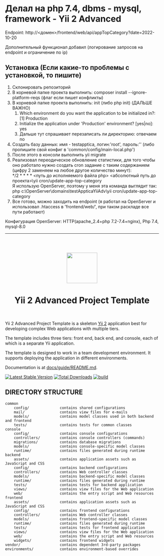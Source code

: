 <h1>Делал на php 7.4, dbms - mysql, framework - Yii 2 Advanced</h1>
<p>Endpoint: http://<домен>/frontend/web/api/appTopCategory?date=2022-10-20</p>
<p>Дополнительный функционал добавил (логирование запросов на endpoint и ограничение по ip)</p>
<h2>Установка (Если какие-то проблемы с установкой, то пишите)</h2>
<ol>   
    <li>Склонировать репозиторий</li>
    <li>В корневой папке проекта выполнить: composer install --ignore-platform-reqs (флаг если пишет конфликты)</li>
    <li>В корневой папке проекта выполнить: init (либо php init) (ДАЛЬШЕ ВАЖНО)
        <ol>
            <li>Which environment do you want the application to be initialized in?: [1] Production </li>
            <li>Initialize the application under 'Production' environment? [yes|no]: yes</li>
            <li>Дальше тут спрашивает перезаписать ли директорию: отвечаем no</li>
        </ol>
    </li>
    <li>Создать базу данных: имя - testapptica, логин:'root', пароль:'' (либо пропишите свой конфиг в 'common/config/main-local.php')</li>
    <li>После этого в консоли выполнить yii migrate</li>
    <li>Реализовал переодическое обновление статистики, для того чтобы оно работало нужно создать cron задание с таким содержанием (цифру 2 заменяем на любое другое количество минут):
    <br>
    */2 * * * * <путь до исполняемого файла php> <абсолютный путь до проекта>\yii cron/update-app-top-category
    <br>
    Я использую OpenServer, поэтому у меня эта команда выглядит так:<br>
    php c:\OpenServer\domains\testAppticaYiiAdv\yii cron/update-app-top-category
    <br>
    </li>
    <li>Все готово, можно заходить на endpoint (я работал на OpenServer и использовал .htaccess в 'frontend/web/', при таком раскладе все пути работают)</li>
</ol>
<p>Конфигурация OpenServer: HTTP(apache_2.4+php 7.2-7.4+nginx), Php 7.4, mysql-8.0 </p>
<hr>
<br><br>

<p align="center">
    <a href="https://github.com/yiisoft" target="_blank">
        <img src="https://avatars0.githubusercontent.com/u/993323" height="100px">
    </a>
    <h1 align="center">Yii 2 Advanced Project Template</h1>
    <br>
</p>

Yii 2 Advanced Project Template is a skeleton [Yii 2](http://www.yiiframework.com/) application best for
developing complex Web applications with multiple tiers.

The template includes three tiers: front end, back end, and console, each of which
is a separate Yii application.

The template is designed to work in a team development environment. It supports
deploying the application in different environments.

Documentation is at [docs/guide/README.md](docs/guide/README.md).

[![Latest Stable Version](https://img.shields.io/packagist/v/yiisoft/yii2-app-advanced.svg)](https://packagist.org/packages/yiisoft/yii2-app-advanced)
[![Total Downloads](https://img.shields.io/packagist/dt/yiisoft/yii2-app-advanced.svg)](https://packagist.org/packages/yiisoft/yii2-app-advanced)
[![build](https://github.com/yiisoft/yii2-app-advanced/workflows/build/badge.svg)](https://github.com/yiisoft/yii2-app-advanced/actions?query=workflow%3Abuild)

DIRECTORY STRUCTURE
-------------------

```
common
    config/              contains shared configurations
    mail/                contains view files for e-mails
    models/              contains model classes used in both backend and frontend
    tests/               contains tests for common classes    
console
    config/              contains console configurations
    controllers/         contains console controllers (commands)
    migrations/          contains database migrations
    models/              contains console-specific model classes
    runtime/             contains files generated during runtime
backend
    assets/              contains application assets such as JavaScript and CSS
    config/              contains backend configurations
    controllers/         contains Web controller classes
    models/              contains backend-specific model classes
    runtime/             contains files generated during runtime
    tests/               contains tests for backend application    
    views/               contains view files for the Web application
    web/                 contains the entry script and Web resources
frontend
    assets/              contains application assets such as JavaScript and CSS
    config/              contains frontend configurations
    controllers/         contains Web controller classes
    models/              contains frontend-specific model classes
    runtime/             contains files generated during runtime
    tests/               contains tests for frontend application
    views/               contains view files for the Web application
    web/                 contains the entry script and Web resources
    widgets/             contains frontend widgets
vendor/                  contains dependent 3rd-party packages
environments/            contains environment-based overrides
```
